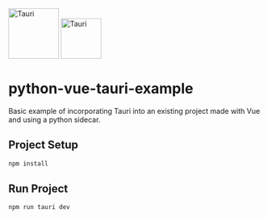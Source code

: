 
<img alt="Tauri" src="https://tauri-apps.gallerycdn.vsassets.io/extensions/tauri-apps/tauri-vscode/0.2.6/1679072733881/Microsoft.VisualStudio.Services.Icons.Default" style = "width:100px; height: 100px">
<img alt="Tauri" src="https://upload.wikimedia.org/wikipedia/commons/thumb/9/95/Vue.js_Logo_2.svg/2367px-Vue.js_Logo_2.svg.png" style = "width:80px; height: 80px">

# python-vue-tauri-example

Basic example of incorporating Tauri into an existing project made with Vue and using a python sidecar. 

## Project Setup

```sh
npm install
```
## Run Project
```bash
npm run tauri dev
```